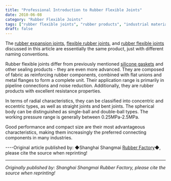 ```yaml
---
title: "Professional Introduction to Rubber Flexible Joints"
date: 2010-06-08
category: "Rubber Flexible Joints"
tags: ["rubber flexible joints", "rubber products", "industrial materials"]
draft: false
---
```


The [rubber expansion joints](http://www.smpolymer.com/xiangjiaopengzhangjie/), [flexible rubber joints](http://www.smpolymer.com/kequnaoxiangjiaojietou/), and [rubber flexible joints](http://www.smpolymer.com/xiangjiaoruanjietou/) discussed in this article are essentially the same product, just with different naming conventions.

Rubber flexible joints differ from previously mentioned [silicone gaskets](http://www.smpolymer.com/) and other sealing products - they are even more advanced. They are composed of fabric as reinforcing rubber components, combined with flat unions and metal flanges to form a complete unit. Their application range is primarily in pipeline connections and noise reduction. Additionally, they are rubber products with excellent resistance properties.

In terms of radial characteristics, they can be classified into concentric and eccentric types, as well as straight joints and bent joints. The spherical body can be distinguished as single-ball and double-ball types. The working pressure range is generally between 0.25MPa-2.5MPa.

Good performance and compact size are their most advantageous characteristics, making them increasingly the preferred connecting components in many industries.

----Original article published by: ◆Shanghai Shangmai [Rubber Factory](http://www.smpolymer.com/)◆, please cite the source when reprinting!

---

*Originally published by: Shanghai Shangmai Rubber Factory, please cite the source when reprinting!*